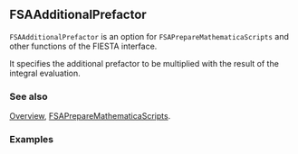 ## FSAAdditionalPrefactor

`FSAAdditionalPrefactor` is an option for `FSAPrepareMathematicaScripts` and other functions of the FIESTA interface.

It specifies the additional prefactor to be multiplied with the result of the integral evaluation.

### See also

[Overview](Extra/FeynHelpers.md), [FSAPrepareMathematicaScripts](FSAPrepareMathematicaScripts.md).

### Examples
